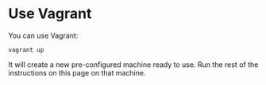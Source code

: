 # Use Vagrant

You can use Vagrant:

```
vagrant up
```

It will create a new pre-configured machine ready to use.
Run the rest of the instructions on this page on that machine.

